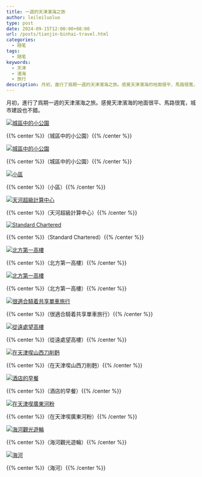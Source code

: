 ```yaml
---
title: 一週的天津濱海之旅
author: leileiluoluo
type: post
date: 2024-09-15T12:00:00+08:00
url: /posts/tianjin-binhai-travel.html
categories:
  - 随笔
tags:
  - 随笔
keywords:
  - 天津
  - 濱海
  - 旅行
description: 月初，進行了爲期一週的天津濱海之旅。感覺天津濱海的地面很平、馬路很寬，城市建設也不錯。
---
```


月初，進行了爲期一週的天津濱海之旅。感覺天津濱海的地面很平、馬路很寬，城市建設也不錯。

<!--more-->

[![城區中的小公園](https://leileiluoluo.github.io/static/images/uploads/2024/09/tianjin-binhai-travel-1.jpg)](https://github.com/leileiluoluo/blog-images/blob/main/2024/tianjin-binhai-travel-1.jpg)

{{% center %}}（城區中的小公園）{{% /center %}}

[![城區中的小公園](https://leileiluoluo.github.io/static/images/uploads/2024/09/tianjin-binhai-travel-2.jpg)](https://github.com/leileiluoluo/blog-images/blob/main/2024/tianjin-binhai-travel-2.jpg)

{{% center %}}（城區中的小公園）{{% /center %}}

[![小區](https://leileiluoluo.github.io/static/images/uploads/2024/09/tianjin-binhai-travel-3.jpg)](https://github.com/leileiluoluo/blog-images/blob/main/2024/tianjin-binhai-travel-3.jpg)

{{% center %}}（小區）{{% /center %}}

[![天河超級計算中心](https://leileiluoluo.github.io/static/images/uploads/2024/09/tianjin-binhai-travel-4.jpg)](https://github.com/leileiluoluo/blog-images/blob/main/2024/tianjin-binhai-travel-4.jpg)

{{% center %}}（天河超級計算中心）{{% /center %}}

[![Standard Chartered](https://leileiluoluo.github.io/static/images/uploads/2024/09/tianjin-binhai-travel-5.jpg)](https://github.com/leileiluoluo/blog-images/blob/main/2024/tianjin-binhai-travel-5.jpg)

{{% center %}}（Standard Chartered）{{% /center %}}

[![北方第一高樓](https://leileiluoluo.github.io/static/images/uploads/2024/09/tianjin-binhai-travel-6.jpg)](https://github.com/leileiluoluo/blog-images/blob/main/2024/tianjin-binhai-travel-6.jpg)

{{% center %}}（北方第一高樓）{{% /center %}}

[![北方第一高樓](https://leileiluoluo.github.io/static/images/uploads/2024/09/tianjin-binhai-travel-7.jpg)](https://github.com/leileiluoluo/blog-images/blob/main/2024/tianjin-binhai-travel-7.jpg)

{{% center %}}（北方第一高樓）{{% /center %}}

[![很適合騎着共享單車旅行](https://leileiluoluo.github.io/static/images/uploads/2024/09/tianjin-binhai-travel-8.jpg)](https://github.com/leileiluoluo/blog-images/blob/main/2024/tianjin-binhai-travel-8.jpg)

{{% center %}}（很適合騎着共享單車旅行）{{% /center %}}

[![從遠處望高樓](https://leileiluoluo.github.io/static/images/uploads/2024/09/tianjin-binhai-travel-9.jpg)](https://github.com/leileiluoluo/blog-images/blob/main/2024/tianjin-binhai-travel-9.jpg)

{{% center %}}（從遠處望高樓）{{% /center %}}

[![在天津喫山西刀削麪](https://leileiluoluo.github.io/static/images/uploads/2024/09/tianjin-binhai-travel-10.jpg)](https://github.com/leileiluoluo/blog-images/blob/main/2024/tianjin-binhai-travel-10.jpg)

{{% center %}}（在天津喫山西刀削麪）{{% /center %}}

[![酒店的早餐](https://leileiluoluo.github.io/static/images/uploads/2024/09/tianjin-binhai-travel-11.jpg)](https://github.com/leileiluoluo/blog-images/blob/main/2024/tianjin-binhai-travel-11.jpg)

{{% center %}}（酒店的早餐）{{% /center %}}

[![在天津喫廣東河粉](https://leileiluoluo.github.io/static/images/uploads/2024/09/tianjin-binhai-travel-12.jpg)](https://github.com/leileiluoluo/blog-images/blob/main/2024/tianjin-binhai-travel-12.jpg)

{{% center %}}（在天津喫廣東河粉）{{% /center %}}

[![海河觀光遊輪](https://leileiluoluo.github.io/static/images/uploads/2024/09/tianjin-binhai-travel-13.jpg)](https://github.com/leileiluoluo/blog-images/blob/main/2024/tianjin-binhai-travel-13.jpg)

{{% center %}}（海河觀光遊輪）{{% /center %}}

[![海河](https://leileiluoluo.github.io/static/images/uploads/2024/09/tianjin-binhai-travel-14.jpg)](https://github.com/leileiluoluo/blog-images/blob/main/2024/tianjin-binhai-travel-14.jpg)

{{% center %}}（海河）{{% /center %}}
